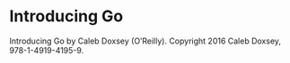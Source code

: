 # Introducing Go

Introducing Go by Caleb Doxsey (O’Reilly).
Copyright 2016 Caleb Doxsey, 978-1-4919-4195-9.
